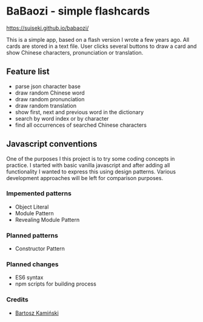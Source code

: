 # BaBaozi - simple flashcards
https://suiseki.github.io/babaozi/

This is a simple app, based on a flash version I wrote a few years ago. All cards are stored in a text file. User clicks several buttons to draw a card and show Chinese characters, pronunciation or translation.

## Feature list
- parse json character base
- draw random Chinese word
- draw random pronunciation
- draw random translation
- show first, next and previous word in the dictionary
- search by word index or by character
- find all occurrences of searched Chinese characters

## Javascript conventions
One of the purposes I this project is to try some coding concepts in practice. I started with basic vanilla javascript and after adding all functionality I wanted to express this using design patterns.
Various development approaches will be left for comparison purposes.

### Impemented patterns
- Object Literal
- Module Pattern
- Revealing Module Pattern

### Planned patterns
- Constructor Pattern

### Planned changes
- ES6 syntax
- npm scripts for building process

### Credits
* [Bartosz Kamiński](https://twitter.com/Suiseki)